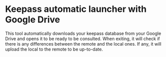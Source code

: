 # Keepass automatic launcher with Google Drive

This tool automatically downloads your keepass database from your Google Drive and opens it to be ready to be consulted.
When exiting, it will check if there is any differences between the remote and the local ones. If any, it will upload the local to the remote to be up-to-date.

